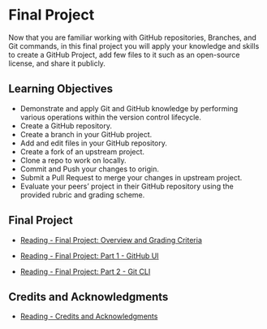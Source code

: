 # Final Project

Now that you are familiar working with GitHub repositories, Branches, and Git commands, in this final project you will apply your knowledge and skills to create a GitHub Project, add few files to it such as an open-source license, and share it publicly.

## Learning Objectives

- Demonstrate and apply Git and GitHub knowledge by performing various operations within the version control lifecycle.
- Create a GitHub repository.
- Create a branch in your GitHub project.
- Add and edit files in your GitHub repository.
- Create a fork of an upstream project.
- Clone a repo to work on locally.
- Commit and Push your changes to origin.
- Submit a Pull Request to merge your changes in upstream project.
- Evaluate your peers’ project in their GitHub repository using the provided rubric and grading scheme.

## Final Project

- [Reading - Final Project: Overview and Grading Criteria](https://cf-courses-data.s3.us.cloud-object-storage.appdomain.cloud/IBM-CD0131EN-SkillsNetwork/labs/project/1-final-project-overview-instructional.md.html?origin=www.coursera.org)

- [Reading - Final Project: Part 1 - GitHub UI](https://cf-courses-data.s3.us.cloud-object-storage.appdomain.cloud/IBM-CD0131EN-SkillsNetwork/labs/project/2-final-project-ui-instructional.md.html?origin=www.coursera.org)

- [Reading - Final Project: Part 2 - Git CLI](https://cf-courses-data.s3.us.cloud-object-storage.appdomain.cloud/IBM-CD0131EN-SkillsNetwork/labs/project/3-final-project-cli-lab.md.html)

## Credits and Acknowledgments

- [Reading - Credits and Acknowledgments](https://www.coursera.org/learn/getting-started-with-git-and-github/supplement/IMBWM/credits-and-acknowledgments)